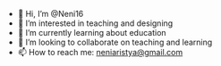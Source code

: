 - 👋 Hi, I’m @Neni16
- 👀 I’m interested in teaching and designing
- 🌱 I’m currently learning about education
- 💞️ I’m looking to collaborate on teaching and learning
- 📫 How to reach me: neniaristya@gmail.com

<!---
Neni16/Neni16 is a ✨ special ✨ repository because its `README.md` (this file) appears on your GitHub profile.
You can click the Preview link to take a look at your changes.
--->

